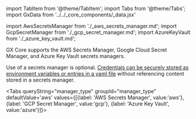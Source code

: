 import TabItem from '@theme/TabItem';
import Tabs from '@theme/Tabs';
import GxData from '../../_core_components/_data.jsx'

import AwsSecretsManager from './_aws_secrets_manager.md';
import GcpSecretManager from './_gcp_secret_manager.md';
import AzureKeyVault from './_azure_key_vault.md';

GX Core supports the AWS Secrets Manager, Google Cloud Secret Manager, and Azure Key Vault secrets managers.

Use of a secrets manager is optional.  [Credentials can be securely stored as environment variables or entries in a yaml file](#configure-credentials) without referencing content stored in a secrets manager.

<Tabs queryString="manager_type" groupId="manager_type" defaultValue='aws' values={[{label: 'AWS Secrets Manager', value:'aws'}, {label: 'GCP Secret Manager', value:'gcp'}, {label: 'Azure Key Vault', value:'azure'}]}>

 <TabItem value="aws">
    <AwsSecretsManager/>
 </TabItem>

 <TabItem value="gcp">
    <GcpSecretManager/>
 </TabItem>

 <TabItem value="azure">
    <AzureKeyVault/>
 </TabItem>

</Tabs>